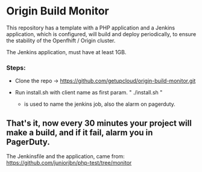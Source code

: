 # Origin Build Monitor


This repository has a template with a PHP application and a Jenkins application, which is
configured, will build and deploy periodically, to ensure the stability of the Openfhift / Origin
cluster.

The Jenkins application, must have at least 1GB.

### Steps:

  - Clone the repo -> https://github.com/getupcloud/origin-build-monitor.git 

  - Run install.sh with client name as first param. " ./install.sh <Client Name> "
    - <Client Name> is used to name the jenkins job, also the alarm on pagerduty.

## That's it, now every 30 minutes your project will make a build, and if it fail, alarm you in PagerDuty.
The Jenkinsfile and the application, came from: https://github.com/juniorjbn/php-test/tree/monitor

